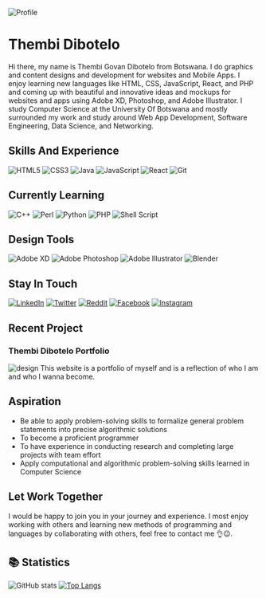![Profile](https://github.com/GovanDBT/GovanDBT/assets/62579660/9b29e362-8851-4932-9dc3-7e02462f71a6)
# Thembi Dibotelo
Hi there, my name is Thembi Govan Dibotelo from Botswana. I do graphics and content designs and development for websites and Mobile Apps. I enjoy learning new languages like HTML, CSS, JavaScript, React, and PHP and coming up with beautiful and innovative ideas and mockups for websites and apps using Adobe XD, Photoshop, and Adobe Illustrator. I study Computer Science at the University Of Botswana and mostly surrounded my work and study around Web App Development, Software Engineering, Data Science, and Networking.

## Skills And Experience
![HTML5](https://img.shields.io/badge/html5-%23E34F26.svg?style=for-the-badge&logo=html5&logoColor=white)
![CSS3](https://img.shields.io/badge/css3-%231572B6.svg?style=for-the-badge&logo=css3&logoColor=white)
![Java](https://img.shields.io/badge/java-%23ED8B00.svg?style=for-the-badge&logo=java&logoColor=white)
![JavaScript](https://img.shields.io/badge/javascript-%23323330.svg?style=for-the-badge&logo=javascript&logoColor=%23F7DF1E)
![React](https://img.shields.io/badge/react-%2320232a.svg?style=for-the-badge&logo=react&logoColor=%2361DAFB)
![Git](https://img.shields.io/badge/git-%23F05033.svg?style=for-the-badge&logo=git&logoColor=white)

## Currently Learning
![C++](https://img.shields.io/badge/c++-%2300599C.svg?style=for-the-badge&logo=c%2B%2B&logoColor=white)
![Perl](https://img.shields.io/badge/perl-%2339457E.svg?style=for-the-badge&logo=perl&logoColor=white)
![Python](https://img.shields.io/badge/python-3670A0?style=for-the-badge&logo=python&logoColor=ffdd54)
![PHP](https://img.shields.io/badge/php-%23777BB4.svg?style=for-the-badge&logo=php&logoColor=white)
![Shell Script](https://img.shields.io/badge/shell_script-%23121011.svg?style=for-the-badge&logo=gnu-bash&logoColor=white)

## Design Tools
![Adobe XD](https://img.shields.io/badge/Adobe%20XD-470137?style=for-the-badge&logo=Adobe%20XD&logoColor=#FF61F6)
![Adobe Photoshop](https://img.shields.io/badge/adobe%20photoshop-%2331A8FF.svg?style=for-the-badge&logo=adobe%20photoshop&logoColor=white)
![Adobe Illustrator](https://img.shields.io/badge/adobe%20illustrator-%23FF9A00.svg?style=for-the-badge&logo=adobe%20illustrator&logoColor=white)
![Blender](https://img.shields.io/badge/blender-%23F5792A.svg?style=for-the-badge&logo=blender&logoColor=white)

## Stay In Touch
[![LinkedIn](https://img.shields.io/badge/LinkedIn-Govan_Dibotelo-0e76a8.svg?&style=for-the-badge&logo=linkedin)](https://www.linkedin.com/in/govan-dibotelo-2b84861a6) 
[![Twitter](https://img.shields.io/badge/Twitter-GovanMade-00acee.svg?&style=for-the-badge&logo=twitter)](https://twitter.com/GovanMade) 
[![Reddit](https://img.shields.io/badge/Reddit-GovanLegacy-ff4500.svg?&style=for-the-badge&logo=reddit)](https://reddit.com/u/GovanLegacy) 
[![Facebook](https://img.shields.io/badge/Facebook-Govan_Dibotelo-3b5998.svg?&style=for-the-badge&logo=facebook)](https://www.facebook.com/govan.dibotelo.7/)
[![Instagram](https://img.shields.io/badge/Instagram-govan.legacy-bc2a8d.svg?&style=for-the-badge&logo=instagram)](https://www.instagram.com/govan.made/)

## Recent Project
### Thembi Dibotelo Portfolio
![design](https://github.com/GovanDBT/GovanDBT/assets/62579660/2c0e5103-84e4-4aba-b1ab-5a748f739f40)
This website is a portfolio of myself and is a reflection of who I am and who I wanna become.

## Aspiration
* Be able to apply problem-solving skills to formalize general problem statements into precise algorithmic solutions
* To become a proficient programmer
* To have experience in conducting research and completing large projects with team effort
* Apply computational and algorithmic problem-solving skills learned in Computer Science

## Let Work Together
I would be happy to join you in your journey and experience. I most enjoy working with others and learning new methods of programming and languages by collaborating with others, feel free to contact me 👌😉.

## 📚 Statistics
![GitHub stats](https://github-readme-stats.vercel.app/api?username=GovanDBT&show_icons=true) [![Top Langs](https://github-readme-stats.vercel.app/api/top-langs/?username=GovanDBT)](https://github.com/anuraghazra/github-readme-stats)
